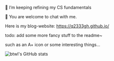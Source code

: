 🌱 I’m keeping refining my CS fundamentals

💬 You are welcome to chat with me.

Here is my blog-website: https://q2333gh.github.io/

todo: add some more fancy stuff to the readme~ 

such as an A+ icon or some interesting things…


![btwl's GitHub stats](https://github-readme-stats.vercel.app/api?username=q2333gh&show_icons=true&theme=default)
